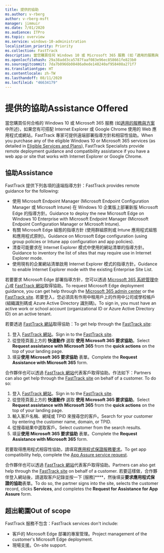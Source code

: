 ```yaml
---
title: 提供的協助
ms.author: v-rberg
author: v-rberg-msft
manager: jimmuir
ms.date: 7/01/2020
ms.audience: ITPro
ms.topic: overview
ms.service: windows-10-administration
localization_priority: Priority
ms.collection: FastTrack
description: 當您購買任何 Windows 10 或 Microsoft 365 服務 (如「適用的服務與方案」中所述)，如果您有可搭配 Internet Explorer 或 Google Chrome 使用的 Web 應用程式或網站，FastTrack 專家可提供遠端部署指導方針和相容性協助。
ms.openlocfilehash: 29a38add3ca5787faaf083e96ec858661fe823b0
ms.sourcegitcommit: 7da7b0966b08486a0ede148240af958408a271f7
ms.translationtype: HT
ms.contentlocale: zh-TW
ms.lasthandoff: 08/11/2020
ms.locfileid: "46634179"
---
```

# <a name="assistance-offered"></a><span data-ttu-id="b3cb3-103">提供的協助</span><span class="sxs-lookup"><span data-stu-id="b3cb3-103">Assistance Offered</span></span>

<span data-ttu-id="b3cb3-104">當您購買任何合格的 Windows 10 或 Microsoft 365 服務 (如[適用的服務與方案](M365-eligible-services-and-plans.md)中所述)，如果您有可搭配 Internet Explorer 或 Google Chrome 使用的 Web 應用程式或網站，FastTrack 專家可提供遠端部署指導方針和相容性協助。</span><span class="sxs-lookup"><span data-stu-id="b3cb3-104">When you purchase any of the eligible Windows 10 or Microsoft 365 services (as detailed in [Eligible Services and Plans](M365-eligible-services-and-plans.md)), FastTrack Specialists provide remote deployment guidance and compatibility assistance if you have a web app or site that works with Internet Explorer or Google Chrome.</span></span> 

## <a name="assistance"></a><span data-ttu-id="b3cb3-105">協助</span><span class="sxs-lookup"><span data-stu-id="b3cb3-105">Assistance</span></span>

<span data-ttu-id="b3cb3-106">FastTrack 提供下列各項的遠端指導方針：</span><span class="sxs-lookup"><span data-stu-id="b3cb3-106">FastTrack provides remote guidance for the following:</span></span>
- <span data-ttu-id="b3cb3-107">使用 Microsoft Endpoint Manager (Microsoft Endpoint Configuration Manager 或 Microsoft Intune) 在 Windows 10 企業版上部署新版 Microsoft Edge 的指導方針。</span><span class="sxs-lookup"><span data-stu-id="b3cb3-107">Guidance to deploy the new Microsoft Edge on Windows 10 Enterprise with Microsoft Endpoint Manager (Microsoft Endpoint Configuration Manager or Microsoft Intune).</span></span>
- <span data-ttu-id="b3cb3-108">有關 Microsoft Edge 組態的指導方針 (使用群組原則或 Intune 應用程式組態和應用程式原則)。</span><span class="sxs-lookup"><span data-stu-id="b3cb3-108">Guidance on Microsoft Edge configuration (using group policies or Intune app configuration and app policies).</span></span>
- <span data-ttu-id="b3cb3-109">清查可能要求在 Internet Explorer 模式中使用的網站清單的指導方針。</span><span class="sxs-lookup"><span data-stu-id="b3cb3-109">Guidance to inventory the list of sites that may require use in Internet Explorer mode.</span></span>
- <span data-ttu-id="b3cb3-110">使用現有的企業網站清單啟用 Internet Explorer 模式的指導方針。</span><span class="sxs-lookup"><span data-stu-id="b3cb3-110">Guidance to enable Internet Explorer mode with the existing Enterprise Site List.</span></span>

<span data-ttu-id="b3cb3-111">若要要求 Microsoft Edge 部署指導方針，您可以透過 [Microsoft 365 系統管理中心](https://go.microsoft.com/fwlink/?linkid=2032704)或 [FastTrack 網站](https://go.microsoft.com/fwlink/?linkid=780698)取得協助。</span><span class="sxs-lookup"><span data-stu-id="b3cb3-111">To request Microsoft Edge deployment guidance, you can get help through the [Microsoft 365 admin center](https://go.microsoft.com/fwlink/?linkid=2032704) or the [FastTrack site](https://go.microsoft.com/fwlink/?linkid=780698).</span></span> <span data-ttu-id="b3cb3-112">若要登入，您必須具有作用中租用戶上的作用中公司或學校帳戶 (組織識別碼或 Azure Active Directory 識別碼)。</span><span class="sxs-lookup"><span data-stu-id="b3cb3-112">To sign in, you must have an active work or school account (organizational ID or Azure Active Directory ID) on an active tenant.</span></span> 

<span data-ttu-id="b3cb3-113">若要透過 [FastTrack 網站](https://go.microsoft.com/fwlink/?linkid=780698)取得協助：</span><span class="sxs-lookup"><span data-stu-id="b3cb3-113">To get help through the [FastTrack site](https://go.microsoft.com/fwlink/?linkid=780698):</span></span> 
1.    <span data-ttu-id="b3cb3-114">登入 [FastTrack 網站](https://go.microsoft.com/fwlink/?linkid=780698)。</span><span class="sxs-lookup"><span data-stu-id="b3cb3-114">Sign in to the [FastTrack site](https://go.microsoft.com/fwlink/?linkid=780698).</span></span> 
2.    <span data-ttu-id="b3cb3-115">從登陸頁面上方的 **快速動作** 選取 **使用 Microsoft 365 要求協助**。</span><span class="sxs-lookup"><span data-stu-id="b3cb3-115">Select **Request assistance with Microsoft 365** from the **quick actions** on the top of your landing page.</span></span>
3.    <span data-ttu-id="b3cb3-116">填妥**使用 Microsoft 365 要求協助** 表單。</span><span class="sxs-lookup"><span data-stu-id="b3cb3-116">Complete the **Request Assistance with Microsoft 365** form.</span></span>
  
<span data-ttu-id="b3cb3-p102">合作夥伴也可以透過 [FastTrack 網站](https://go.microsoft.com/fwlink/?linkid=780698)代表客戶取得協助。作法如下：</span><span class="sxs-lookup"><span data-stu-id="b3cb3-p102">Partners can also get help through the [FastTrack site](https://go.microsoft.com/fwlink/?linkid=780698) on behalf of a customer. To do so:</span></span>
1.    <span data-ttu-id="b3cb3-119">登入 [FastTrack 網站](https://go.microsoft.com/fwlink/?linkid=780698)。</span><span class="sxs-lookup"><span data-stu-id="b3cb3-119">Sign in to the [FastTrack site](https://go.microsoft.com/fwlink/?linkid=780698).</span></span> 
2.    <span data-ttu-id="b3cb3-120">從登陸頁面上方的 **快速動作** 選取 **使用 Microsoft 365 要求協助**。</span><span class="sxs-lookup"><span data-stu-id="b3cb3-120">Select **Request assistance with Microsoft 365** from the **quick actions** on the top of your landing page.</span></span>
3.    <span data-ttu-id="b3cb3-121">輸入客戶名稱、網域或 TPID 來搜尋您的客戶。</span><span class="sxs-lookup"><span data-stu-id="b3cb3-121">Search for your customer by entering the customer name, domain, or TPID.</span></span>
4.    <span data-ttu-id="b3cb3-122">從搜尋結果中選取客戶。</span><span class="sxs-lookup"><span data-stu-id="b3cb3-122">Select customer from the search results.</span></span>
5.    <span data-ttu-id="b3cb3-123">填妥**使用 Microsoft 365 要求協助** 表單。</span><span class="sxs-lookup"><span data-stu-id="b3cb3-123">Complete the **Request Assistance with Microsoft 365** form.</span></span>
 
<span data-ttu-id="b3cb3-124">若要取得應用程式相容性協助，請填寫[應用程式保證服務要求](https://go.microsoft.com/fwlink/?linkid=2022721)。</span><span class="sxs-lookup"><span data-stu-id="b3cb3-124">To get app compatibility help, complete the [App Assure service request](https://go.microsoft.com/fwlink/?linkid=2022721).</span></span>

<span data-ttu-id="b3cb3-125">合作夥伴也可以透過 [FastTrack 網站](https://go.microsoft.com/fwlink/?linkid=780698)代表客戶取得協助。</span><span class="sxs-lookup"><span data-stu-id="b3cb3-125">Partners can also get help through the [FastTrack site](https://go.microsoft.com/fwlink/?linkid=780698) on behalf of a customer.</span></span> <span data-ttu-id="b3cb3-126">若要這樣做，合作夥伴登入網站後，請選取客戶記錄並按一下 [服務]\*\*\*\*，然後填妥**要求應用程式保證的協助**表單。</span><span class="sxs-lookup"><span data-stu-id="b3cb3-126">To do so, the partner signs into the site, selects the customer record, clicks **Services**, and completes the **Request for Assistance for App Assure** form.</span></span>

## <a name="out-of-scope"></a><span data-ttu-id="b3cb3-127">超出範圍</span><span class="sxs-lookup"><span data-stu-id="b3cb3-127">Out of scope</span></span>

<span data-ttu-id="b3cb3-128">FastTrack 服務不包含：</span><span class="sxs-lookup"><span data-stu-id="b3cb3-128">FastTrack services don't include:</span></span>
- <span data-ttu-id="b3cb3-129">客戶的 Microsoft Edge 部署的專案管理。</span><span class="sxs-lookup"><span data-stu-id="b3cb3-129">Project management of the customer's Microsoft Edge deployment.</span></span>
- <span data-ttu-id="b3cb3-130">現場支援。</span><span class="sxs-lookup"><span data-stu-id="b3cb3-130">On-site support.</span></span>

